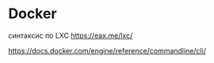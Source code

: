 # Docker
синтаксис по LXC
https://eax.me/lxc/
 
https://docs.docker.com/engine/reference/commandline/cli/
